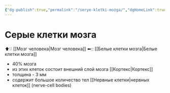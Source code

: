 ```yaml
---
{"dg-publish":true,"permalink":"/serye-kletki-mozga/","dgHomeLink":true,"dgPassFrontmatter":false}
---
```


# Серые клетки мозга

⬆:: [[Мозг человека|Мозг человека]]
⬅:: [[Белые клетки мозга|Белые клетки мозга]]

- 40% мозга
- из этих клеток состоит внешний слой мозга [[Кортекс|Кортекс]]
- толщина - 3 мм
- содержит большое количество тел [[Нервные клетки|нервных клеток]] (nerve-cell bodies)

